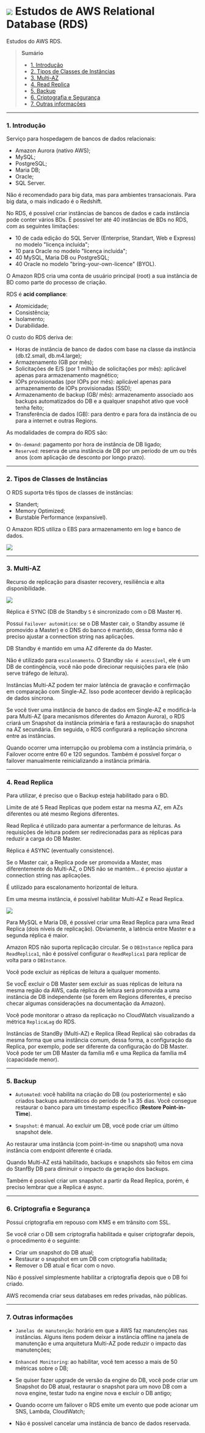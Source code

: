# ![](./imagens/rds.png) Estudos de AWS Relational Database (RDS)

Estudos do AWS RDS.

> **Sumário**
>
> - [1. Introdução](#1-introdução)
> - [2. Tipos de Classes de Instâncias](#2-tipos-de-classes-de-instâncias)
> - [3. Multi-AZ](#3-multi-az)
> - [4. Read Replica](#4-read-replica)
> - [5. Backup](#5-backup)
> - [6. Criptografia e Segurança](#6-criptografia-e-segurança)
> - [7. Outras informações](#7-outras-informações)


---

### 1. Introdução

Serviço para hospedagem de bancos de dados relacionais:

* Amazon Aurora (nativo AWS);
* MySQL;
* PostgreSQL;
* Maria DB;
* Oracle;
* SQL Server.

Não é recomendado para big data, mas para ambientes transacionais. Para big data, o mais indicado é o Redshift.

No RDS, é possível criar instâncias de bancos de dados e cada instância pode conter vários BDs. É possível ter até 40 instâncias de BDs no RDS, com as seguintes limitações:

* 10 de cada edição do SQL Server (Enterprise, Standart, Web e Express) no modelo "licença incluída";
* 10 para Oracle no modelo "licença incluída";
* 40 MySQL, Maria DB ou PostgreSQL;
* 40 Oracle no modelo "bring-your-own-licence" (BYOL).

O Amazon RDS cria uma conta de usuário principal (root) a sua instância de BD como parte do processo de criação.

RDS é **acid compliance**:

* Atomicidade;
* Consistência;
* Isolamento;
* Durabilidade.

O custo do RDS deriva de:

* Horas de instância de banco de dados com base na classe da instância (db.t2.small, db.m4.large);
* Armazenamento (GB por mês);
* Solicitações de E/S (por 1 milhão de solicitações por mês): aplicável apenas para armazenamento magnético;
* IOPs provisionadas (por IOPs por mês): aplicável apenas para armazenamento de IOPs provisionadas (SSD);
* Armazenamento de backup (GB/ mês): armazenamento associado aos backups automatizados do DB e a qualquer snapshot ativo que você tenha feito;
* Transferência de dados (GB): para dentro e para fora da instância de ou para a internet e outras Regions.

As modalidades de compra do RDS são:

* `On-demand`: pagamento por hora de instância de DB ligado;
* `Reserved`: reserva de uma instância de DB por um período de um ou três anos (com aplicação de desconto por longo prazo).

---

### 2. Tipos de Classes de Instâncias

O RDS suporta três tipos de classes de instâncias:

* Standert;
* Memory Optimized;
* Burstable Performance (expansível).

O Amazon RDS utiliza o EBS para armazenamento em log e banco de dados.

![](./imagens/class_type.png)

---

### 3. Multi-AZ

Recurso de replicação para disaster recovery, resiliência e alta disponibilidade.

![](./imagens/multiAZ.png)

Réplica é SYNC (DB de Standby `S` é sincronizado com o DB Master `M`).

Possui `Failover automático`: se o DB Master cair, o Standby assume (é promovido a Master) e o DNS do banco é mantido, dessa forma não é preciso ajustar a connection string nas aplicações.

DB Standby é mantido em uma AZ diferente da do Master.

Não é utilizado para `escalonamento`. O Standby `não é acessível`, ele é um DB de contingência, você não pode direcionar requisições para ele (não serve tráfego de leitura).

Instâncias Multi-AZ podem ter maior latência de gravação e confirmação em comparação com Single-AZ. Isso pode acontecer devido à replicação de dados síncrona.

Se você tiver uma instância de banco de dados em Single-AZ e modificá-la para Multi-AZ (para mecanismos diferentes do Amazon Aurora), o RDS criará um Snapshot da instância primária e fará a restauração do snapshot na AZ secundária. Em seguida, o RDS configurará a replicação síncrona entre as instâncias.

Quando ocorrer uma interrupção ou problema com a instância primária, o Failover ocorre entre 60 e 120 segundos. Também é possível forçar o failover manualmente reinicializando a instância primária.

---

### 4. Read Replica

Para utilizar, é preciso que o Backup esteja habilitado para o BD.

Limite de até 5 Read Replicas que podem estar na mesma AZ, em AZs diferentes ou até mesmo Regions diferentes.

Read Replica é utilizado para aumentar a performance de leituras. As requisições de leitura podem ser redirecionadas para as réplicas para reduzir a carga do DB Master.

Réplica é ASYNC (eventually consistence).

Se o Master cair, a Replica pode ser promovida a Master, mas diferentemente do Multi-AZ, o DNS não se mantém... é preciso ajustar a connection string nas aplicações.

É utilizado para escalonamento horizontal de leitura.

Em uma mesma instância, é possível habilitar Multi-AZ e Read Replica.

![](./imagens/readReplica.png)

Para MySQL e Maria DB, é possível criar uma Read Replica para uma Read Replica (dois níveis de replicação). Obviamente, a latência entre Master e a segunda réplica é maior.

Amazon RDS não suporta replicação circular. Se o `DBInstance` replica para `ReadReplica1`, não é possível configurar o `ReadReplica1` para replicar de volta para o `DBInstance`.

Você pode excluir as réplicas de leitura a qualquer momento.

Se vocÊ excluir o DB Master sem excluir as suas réplicas de leitura na mesma região da AWS, cada réplica de leitura será promovida a uma instância de DB independente (se forem em Regions diferentes, é preciso checar algumas considerações na documentação da Amazon).

Você pode monitorar o atraso da replicação no CloudWatch visualizando a métrica `ReplicaLag` do RDS.

Instâncias de StandBy (Multi-AZ) e Replica (Read Replica) são cobradas da mesma forma que uma instância comum, dessa forma, a configuração da Replica, por exemplo, pode ser diferente da configuração do DB Master. Você pode ter um DB Master da família m6 e uma Replica da família m4 (capacidade menor).

---

### 5. Backup

* `Automated`: você habilita na criação do DB (ou posteriormente) e são criados backups automáticos do período de 1 a 35 dias. Você consegue restaurar o banco para um timestamp específico (**Restore Point-in-Time**).

* `Snapshot`: é manual. Ao excluir um DB, você pode criar um último snapshot dele.

Ao restaurar uma instância (com point-in-time ou snapshot) uma nova instância com endpoint diferente é criada.

Quando Multi-AZ está habilitado, backups e snapshots são feitos em cima do StanfBy DB para diminuir o impacto da geração dos backups.

Também é possível criar um snapshot a partir da Read Replica, porém, é preciso lembrar que a Replica é async.

---

### 6. Criptografia e Segurança

Possui criptografia em repouso com KMS e em trânsito com SSL.

Se você criar o DB sem criptografia habilitada e quiser criptografar depois, o procedimento é o seguinte:

* Criar um snapshot do DB atual;
* Restaurar o snapshot em um DB com criptografia habilitada;
* Remover o DB atual e ficar com o novo.

Não é possível simplesmente habilitar a criptografia depois que o DB foi criado.

AWS recomenda criar seus databases em redes privadas, não públicas.

---

### 7. Outras informações

* `Janelas de manutenção`: horário em que a AWS faz manutenções nas instâncias. Alguns itens podem deixar a instância offline na janela de manutenção e uma arquitetura Multi-AZ pode reduzir o impacto das manutenções;

* `Enhanced Monitoring`: ao habilitar, você tem acesso a mais de 50 métricas sobre o DB;

* Se quiser fazer upgrade de versão da engine do DB, você pode criar um Snapshot do DB atual, restaurar o snapshot para um novo DB com a nova engine, testar tudo na engine nova e excluir o DB antigo;

* Quando ocorre um failover o RDS emite um evento que pode acionar um SNS, Lambda, CloudWatch;

* Não é possível cancelar uma instância de banco de dados reservada.